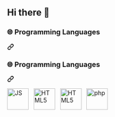 ## Hi there 👋

<!--
**DrewRMR/DrewRMR** is a ✨ _special_ ✨ repository because its `README.md` (this file) appears on your GitHub profile.

Here are some ideas to get you started:

- 🔭 I’m currently working on ...
- 🌱 I’m currently learning ...
- 👯 I’m looking to collaborate on ...
- 🤔 I’m looking for help with ...
- 💬 Ask me about ...
- 📫 How to reach me: ...
- 😄 Pronouns: ...
- ⚡ Fun fact: ...
-->


<h3 tabindex="-1" class="heading-element" dir="auto">🌐 Programming Languages</h3>
<a id="user-content--programming-languages" class="anchor" aria-label="Permalink: 🌐 Programming Languages" href="#-programming-languages"><svg class="octicon octicon-link" viewBox="0 0 16 16" version="1.1" width="16" height="16" aria-hidden="true"><path d="m7.775 3.275 1.25-1.25a3.5 3.5 0 1 1 4.95 4.95l-2.5 2.5a3.5 3.5 0 0 1-4.95 0 .751.751 0 0 1 .018-1.042.751.751 0 0 1 1.042-.018 1.998 1.998 0 0 0 2.83 0l2.5-2.5a2.002 2.002 0 0 0-2.83-2.83l-1.25 1.25a.751.751 0 0 1-1.042-.018.751.751 0 0 1-.018-1.042Zm-4.69 9.64a1.998 1.998 0 0 0 2.83 0l1.25-1.25a.751.751 0 0 1 1.042.018.751.751 0 0 1 .018 1.042l-1.25 1.25a3.5 3.5 0 1 1-4.95-4.95l2.5-2.5a3.5 3.5 0 0 1 4.95 0 .751.751 0 0 1-.018 1.042.751.751 0 0 1-1.042.018 1.998 1.998 0 0 0-2.83 0l-2.5 2.5a1.998 1.998 0 0 0 0 2.83Z"></path></svg></a>
<div class="markdown-heading" dir="auto"><h3 tabindex="-1" class="heading-element" dir="auto">🌐 Programming Languages</h3><a id="user-content--programming-languages" class="anchor" aria-label="Permalink: 🌐 Programming Languages" href="#-programming-languages"><svg class="octicon octicon-link" viewBox="0 0 16 16" version="1.1" width="16" height="16" aria-hidden="true"><path d="m7.775 3.275 1.25-1.25a3.5 3.5 0 1 1 4.95 4.95l-2.5 2.5a3.5 3.5 0 0 1-4.95 0 .751.751 0 0 1 .018-1.042.751.751 0 0 1 1.042-.018 1.998 1.998 0 0 0 2.83 0l2.5-2.5a2.002 2.002 0 0 0-2.83-2.83l-1.25 1.25a.751.751 0 0 1-1.042-.018.751.751 0 0 1-.018-1.042Zm-4.69 9.64a1.998 1.998 0 0 0 2.83 0l1.25-1.25a.751.751 0 0 1 1.042.018.751.751 0 0 1 .018 1.042l-1.25 1.25a3.5 3.5 0 1 1-4.95-4.95l2.5-2.5a3.5 3.5 0 0 1 4.95 0 .751.751 0 0 1-.018 1.042.751.751 0 0 1-1.042.018 1.998 1.998 0 0 0-2.83 0l-2.5 2.5a1.998 1.998 0 0 0 0 2.83Z"></path></svg></a></div>
<p dir="auto"><a target="_blank" rel="noopener noreferrer nofollow" href="https://camo.githubusercontent.com/9766d8f24375735440f9e08af9b90ef4d773a69dc287c33105ed031c35fccc50/68747470733a2f2f75706c6f61642e77696b696d656469612e6f72672f77696b6970656469612f636f6d6d6f6e732f392f39392f556e6f6666696369616c5f4a6176615363726970745f6c6f676f5f322e737667"><img src="https://camo.githubusercontent.com/9766d8f24375735440f9e08af9b90ef4d773a69dc287c33105ed031c35fccc50/68747470733a2f2f75706c6f61642e77696b696d656469612e6f72672f77696b6970656469612f636f6d6d6f6e732f392f39392f556e6f6666696369616c5f4a6176615363726970745f6c6f676f5f322e737667" alt="JS" height="50" data-canonical-src="https://upload.wikimedia.org/wikipedia/commons/9/99/Unofficial_JavaScript_logo_2.svg" style="max-width: 100%;"></a> &nbsp; <a target="_blank" rel="noopener noreferrer nofollow" href="https://camo.githubusercontent.com/dcbb4275c2dc73df7d2add62cfa4c38678ffe46a8d0c94ed2fb7aaaf3475a8e9/68747470733a2f2f75706c6f61642e77696b696d656469612e6f72672f77696b6970656469612f636f6d6d6f6e732f362f36312f48544d4c355f6c6f676f5f616e645f776f72646d61726b2e737667"><img src="https://camo.githubusercontent.com/dcbb4275c2dc73df7d2add62cfa4c38678ffe46a8d0c94ed2fb7aaaf3475a8e9/68747470733a2f2f75706c6f61642e77696b696d656469612e6f72672f77696b6970656469612f636f6d6d6f6e732f362f36312f48544d4c355f6c6f676f5f616e645f776f72646d61726b2e737667" alt="HTML5" height="50" data-canonical-src="https://upload.wikimedia.org/wikipedia/commons/6/61/HTML5_logo_and_wordmark.svg" style="max-width: 100%;"></a> &nbsp; <a target="_blank" rel="noopener noreferrer nofollow" href="https://camo.githubusercontent.com/ba3f83ab3dddb1edb9e4e0959c76d60e51712fc331083bc4b7aaa0584f429082/68747470733a2f2f75706c6f61642e77696b696d656469612e6f72672f77696b6970656469612f636f6d6d6f6e732f642f64352f435353335f6c6f676f5f616e645f776f72646d61726b2e737667"><img src="https://camo.githubusercontent.com/ba3f83ab3dddb1edb9e4e0959c76d60e51712fc331083bc4b7aaa0584f429082/68747470733a2f2f75706c6f61642e77696b696d656469612e6f72672f77696b6970656469612f636f6d6d6f6e732f642f64352f435353335f6c6f676f5f616e645f776f72646d61726b2e737667" alt="HTML5" height="50" data-canonical-src="https://upload.wikimedia.org/wikipedia/commons/d/d5/CSS3_logo_and_wordmark.svg" style="max-width: 100%;"></a> &nbsp; <a target="_blank" rel="noopener noreferrer nofollow" href="https://camo.githubusercontent.com/a8917573a65206f0615f2addfef5c9f3a6586c0aa7d71500a732b26e506bbeff/68747470733a2f2f75706c6f61642e77696b696d656469612e6f72672f77696b6970656469612f636f6d6d6f6e732f312f31382f49534f5f432532422532425f4c6f676f2e737667"><img src="https://camo.githubusercontent.com/d67243ad04cd0266a05779e2c207dc461dc26952d0e58fbbf8962aee1e32a0bd/68747470733a2f2f75706c6f61642e77696b696d656469612e6f72672f77696b6970656469612f636f6d6d6f6e732f322f32372f5048502d6c6f676f2e737667" alt="php" height="50" data-canonical-src="https://upload.wikimedia.org/wikipedia/commons/2/27/PHP-logo.svg" style="max-width: 100%;"></a></p>

